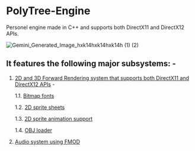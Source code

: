 # PolyTree-Engine

Personel engine made in C++ and supports both DirectX11 and DirectX12 APIs.

![Gemini_Generated_Image_hxk14hxk14hxk14h (1) (2)](https://github.com/user-attachments/assets/92fdeee8-0419-4b50-b561-375c757fdfdf)

## It features the following major subsystems: -

1. <a href="https://github.com/anishvabardhan/PolyTree-Engine/tree/main/Code/Engine/Renderer" style="text-decoration: underline;">2D and 3D Forward Rendering system that supports both DirectX11 and DirectX12 APIs</a> -

    1.1. <a href="https://github.com/anishvabardhan/PolyTree-Engine/tree/main/Code/Engine/Renderer" style="text-decoration: underline;">Bitmap fonts</a>
 
    1.2. <a href="https://github.com/anishvabardhan/PolyTree-Engine/tree/main/Code/Engine/Renderer" style="text-decoration: underline;">2D sprite sheets</a>

    1.3. <a href="https://github.com/anishvabardhan/PolyTree-Engine/tree/main/Code/Engine/Renderer" style="text-decoration: underline;">2D sprite animation support</a>
 
    1.4. <a href="https://github.com/anishvabardhan/PolyTree-Engine/tree/main/Code/Engine/Renderer" style="text-decoration: underline;">OBJ loader</a>

2. <a href="https://github.com/anishvabardhan/PolyTree-Engine/tree/main/Code/Engine/Audio" style="text-decoration: underline;">Audio system using FMOD</a>
